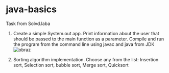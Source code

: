 # java-basics
Task from Solvd.laba

1. Create a simple System.out app. Print information about the user that should be passed to the main function as a parameter. Compile and run the program from the command line using javac and java from JDK
![obraz](https://github.com/wiktoriahet/java-basics/assets/90265711/ee454774-6279-4de0-8205-450518d6557d)


2. Sorting algorithm implementation. Choose any from the list: Insertion sort, Selection sort, bubble sort, Merge sort, Quicksort

